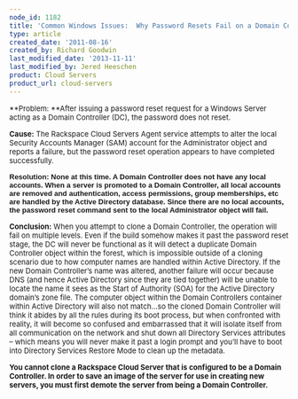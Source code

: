 ```yaml
---
node_id: 1182
title: 'Common Windows Issues:  Why Password Resets Fail on a Domain Controller'
type: article
created_date: '2011-08-16'
created_by: Richard Goodwin
last_modified_date: '2013-11-11'
last_modified_by: Jered Heeschen
product: Cloud Servers
product_url: cloud-servers
---
```


<span style="font-size: small;">**Problem:  **After issuing a password
reset request for a Windows Server acting as a Domain Controller (DC),
the password does not reset.</span>

<span style="font-size: small;">**Cause:**  The Rackspace Cloud Servers
Agent service attempts to alter the local Security Accounts Manager
(SAM) account for the Administrator object and reports a failure, but
the password reset operation appears to have completed
successfully.</span>

<span style="font-size: small;">**<span
style="font-family: Arial, Helvetica, sans-serif;">Resolution:  None at
this time.  A Domain Controller does not have any local accounts.  When
a server is promoted to a Domain Controller, all local accounts are
removed and authentication, access permissions, group memberships, etc
are handled by the Active Directory database.  Since there are no local
accounts, the password reset command sent to the local Administrator
object will fail.  </span>**</span>

<span style="font-size: small;">**Conclusion:**  When you attempt to
clone a Domain Controller, the operation will fail on multiple levels.
Even if the build somehow makes it past the password reset stage, the DC
will never be functional as it will detect a duplicate Domain Controller
object within the forest, which is impossible outside of a cloning
scenario due to how computer names are handled within Active Directory.
 If the new Domain Controller&rsquo;s name was altered, another failure will
occur because DNS (and hence Active Directory since they are tied
together) will be unable to locate the name it sees as the Start of
Authority (SOA) for the Active Directory domain&rsquo;s zone file.  The
computer object within the Domain Controllers container within Active
Directory will also not match&mldr;so the cloned Domain Controller will think
it abides by all the rules during its boot process, but when confronted
with reality, it will become so confused and embarrassed that it will
isolate itself from all communication on the network and shut down all
Directory Services attributes &ndash; which means you will never make it past
a login prompt and you&rsquo;ll have to boot into Directory Services Restore
Mode to clean up the metadata.</span>

<span style="font-size: small;">**You cannot clone a Rackspace Cloud
Server that is configured to be a Domain Controller.  In order to save
an image of the server for use in creating new servers, you must first
demote the server from being a Domain Controller.**</span>




